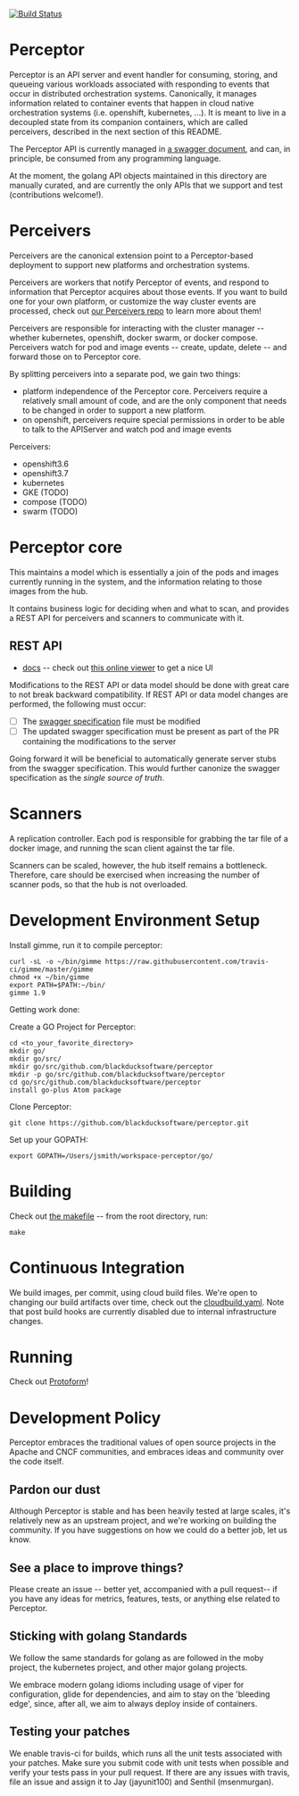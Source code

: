 [![Build Status](https://travis-ci.com/blackducksoftware/perceptor.svg?branch=master)](https://travis-ci.com/blackducksoftware/perceptor)

# Perceptor

Perceptor is an API server and event handler for consuming, storing, and queueing various workloads associated with responding to events that occur in distributed orchestration systems.  Canonically, it manages information related to container events that happen in cloud native orchestration systems (i.e. openshift, kubernetes, ...).  It is meant to live in a decoupled state from its companion containers, which are called perceivers, described in the next section of this README.

The Perceptor API is currently managed in [a swagger document](./api/perceptor-swagger-spec.json), and can, in principle, be consumed from any programming language.

At the moment, the golang API objects maintained in this directory are manually curated, and are currently the only APIs that we support and test (contributions welcome!).

# Perceivers

Perceivers are the canonical extension point to a Perceptor-based deployment to support new platforms and orchestration systems.

Perceivers are workers that notify Perceptor of events, and respond to information that Perceptor acquires about those events.  If you want to build one for your own platform, or customize the way cluster events are processed, check out [our Perceivers repo](https://github.com/blackducksoftware/perceivers) to learn more about them!

Perceivers are responsible for interacting with the cluster manager -- whether kubernetes, openshift,
docker swarm, or docker compose.  Perceivers watch for pod and image events -- create, update, delete --
and forward those on to Perceptor core.

By splitting perceivers into a separate pod, we gain two things:
 - platform independence of the Perceptor core.  Perceivers require a relatively small amount of code,
   and are the only component that needs to be changed in order to support a new platform.
 - on openshift, perceivers require special permissions in order to be able to talk to the APIServer
   and watch pod and image events

Perceivers:

 - openshift3.6
 - openshift3.7
 - kubernetes
 - GKE (TODO)
 - compose (TODO)
 - swarm (TODO)


# Perceptor core

This maintains a model which is essentially a join of the pods and images currently running in the system,
and the information relating to those images from the hub.

It contains business logic for deciding when and what to scan, and provides a REST API for perceivers
and scanners to communicate with it.

## REST API

 - [docs](./api/perceptor-swagger-spec.json) -- check out [this online viewer](https://editor.swagger.io/#!/?import=https://raw.githubusercontent/blackducksoftware/perceptor/master/api/perceptor-swagger-spec.json) to get a nice UI

Modifications to the REST API or data model should be done with great care to not break backward compatibility. If REST API or data model changes are performed, the following must occur:

 - [ ] The [swagger specification](./api/perceptor-swagger-spec.json) file must be modified
 - [ ] The updated swagger specification must be present as part of the PR containing the modifications to the server

 Going forward it will be beneficial to automatically generate server stubs from the swagger specification. This would further canonize the swagger specification as the *single source of truth*.


# Scanners

A replication controller.  Each pod is responsible for grabbing the tar file of a docker image,
and running the scan client against the tar file.

Scanners can be scaled, however, the hub itself remains a bottleneck.  Therefore, care should be exercised
when increasing the number of scanner pods, so that the hub is not overloaded.

# Development Environment Setup

Install gimme, run it to compile perceptor:

```
curl -sL -o ~/bin/gimme https://raw.githubusercontent.com/travis-ci/gimme/master/gimme
chmod +x ~/bin/gimme
export PATH=$PATH:~/bin/
gimme 1.9
```

Getting work done:

Create a GO Project for Perceptor:

```
cd <to_your_favorite_directory>
mkdir go/
mkdir go/src/
mkdir go/src/github.com/blackducksoftware/perceptor
mkdir -p go/src/github.com/blackducksoftware/perceptor
cd go/src/github.com/blackducksoftware/perceptor
install go-plus Atom package
```

Clone Perceptor:

```
git clone https://github.com/blackducksoftware/perceptor.git
```

Set up your GOPATH:

```
export GOPATH=/Users/jsmith/workspace-perceptor/go/
```

# Building

Check out [the makefile](./Makefile) -- from the root directory, run:

    make

# Continuous Integration

We build images, per commit, using cloud build files.  We're open to changing our build artifacts over time, check out the [cloudbuild.yaml](./cloudbuild.yaml).  Note that post build hooks are currently disabled due to internal infrastructure changes.

# Running

Check out [Protoform](https://github.com/blackducksoftware/perceptor-protoform/)!

# Development Policy

Perceptor embraces the traditional values of open source projects in the Apache and CNCF communities, and embraces ideas and community over the code itself.

## Pardon our dust

Although Perceptor is stable and has been heavily tested at large scales, it's relatively new as an upstream project, and we're working on building the community.  If you have suggestions on how we could do a better job, let us know.

## See a place to improve things?

Please create an issue -- better yet, accompanied with a pull request-- if you have any ideas for metrics, features, tests, or anything else related to Perceptor.

## Sticking with golang Standards

We follow the same standards for golang as are followed in the moby project, the kubernetes project, and other major golang projects.  

We embrace modern golang idioms including usage of viper for configuration, glide for dependencies, and aim to stay on the 'bleeding edge', since, after all, we aim to always deploy inside of containers.

## Testing your patches

We enable travis-ci for builds, which runs all the unit tests associated with your patches.  Make sure you submit code with unit tests when possible and verify your tests pass in your pull request.    If there are any issues with travis, file an issue and assign it to Jay (jayunit100) and Senthil (msenmurgan).
